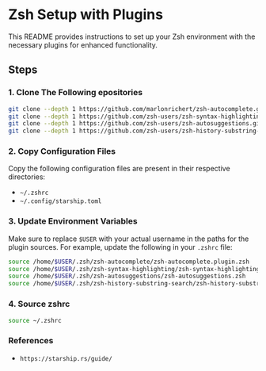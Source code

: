 # Zsh Setup with Plugins

This README provides instructions to set up your Zsh environment with the necessary plugins for enhanced functionality.

## Steps

### 1. Clone The Following epositories
```bash
git clone --depth 1 https://github.com/marlonrichert/zsh-autocomplete.git ~/.zsh/zsh-autocomplete
git clone --depth 1 https://github.com/zsh-users/zsh-syntax-highlighting.git ~/.zsh/zsh-syntax-highlighting
git clone --depth 1 https://github.com/zsh-users/zsh-autosuggestions.git ~/.zsh/zsh-autosuggestions
git clone --depth 1 https://github.com/zsh-users/zsh-history-substring-search.git ~/.zsh/zsh-history-substring-search
```

### 2. Copy Configuration Files

Copy the following configuration files are present in their respective directories:

- `~/.zshrc`
- `~/.config/starship.toml`

### 3. Update Environment Variables

Make sure to replace `$USER` with your actual username in the paths for the plugin sources. For example, update the following in your `.zshrc` file:

```bash
source /home/$USER/.zsh/zsh-autocomplete/zsh-autocomplete.plugin.zsh
source /home/$USER/.zsh/zsh-syntax-highlighting/zsh-syntax-highlighting.zsh
source /home/$USER/.zsh/zsh-autosuggestions/zsh-autosuggestions.zsh
source /home/$USER/.zsh/zsh-history-substring-search/zsh-history-substring-search.zsh
```

### 4. Source zshrc
```bash
source ~/.zshrc
```


### References

- `https://starship.rs/guide/`
